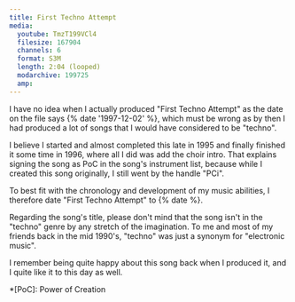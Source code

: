 ```yaml
---
title: First Techno Attempt
media:
  youtube: TmzT199VCl4
  filesize: 167904
  channels: 6
  format: S3M
  length: 2:04 (looped)
  modarchive: 199725
  amp:
---
```


I have no idea when I actually produced "First Techno Attempt" as the date on
the file says {% date '1997-12-02' %}, which must be wrong as by then I had
produced a lot of songs that I would have considered to be "techno".

I believe I started and almost completed this late in 1995 and finally finished
it some time in 1996, where all I did was add the choir intro. That explains
signing the song as PoC in the song's instrument list, because while I created
this song originally, I still went by the handle "PCi".

To best fit with the chronology and development of my music abilities, I
therefore date "First Techno Attempt" to {% date %}.

Regarding the song's title, please don't mind that the song isn't in the
"techno" genre by any stretch of the imagination. To me and most of my friends
back in the mid 1990's, "techno" was just a synonym for "electronic music".

I remember being quite happy about this song back when I produced it, and I
quite like it to this day as well.

*[PoC]: Power of Creation
